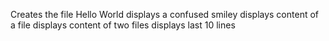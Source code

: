 Creates the file Hello World
displays a confused smiley
displays content of a file
displays content of two files
displays last 10 lines
